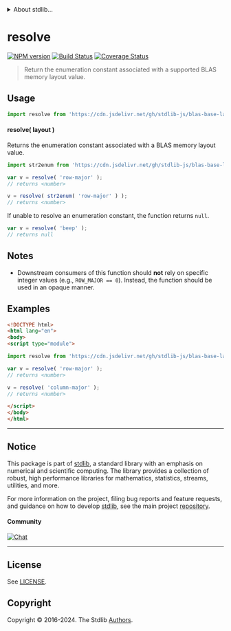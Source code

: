 <!--

@license Apache-2.0

Copyright (c) 2024 The Stdlib Authors.

Licensed under the Apache License, Version 2.0 (the "License");
you may not use this file except in compliance with the License.
You may obtain a copy of the License at

   http://www.apache.org/licenses/LICENSE-2.0

Unless required by applicable law or agreed to in writing, software
distributed under the License is distributed on an "AS IS" BASIS,
WITHOUT WARRANTIES OR CONDITIONS OF ANY KIND, either express or implied.
See the License for the specific language governing permissions and
limitations under the License.

-->


<details>
  <summary>
    About stdlib...
  </summary>
  <p>We believe in a future in which the web is a preferred environment for numerical computation. To help realize this future, we've built stdlib. stdlib is a standard library, with an emphasis on numerical and scientific computation, written in JavaScript (and C) for execution in browsers and in Node.js.</p>
  <p>The library is fully decomposable, being architected in such a way that you can swap out and mix and match APIs and functionality to cater to your exact preferences and use cases.</p>
  <p>When you use stdlib, you can be absolutely certain that you are using the most thorough, rigorous, well-written, studied, documented, tested, measured, and high-quality code out there.</p>
  <p>To join us in bringing numerical computing to the web, get started by checking us out on <a href="https://github.com/stdlib-js/stdlib">GitHub</a>, and please consider <a href="https://opencollective.com/stdlib">financially supporting stdlib</a>. We greatly appreciate your continued support!</p>
</details>

# resolve

[![NPM version][npm-image]][npm-url] [![Build Status][test-image]][test-url] [![Coverage Status][coverage-image]][coverage-url] <!-- [![dependencies][dependencies-image]][dependencies-url] -->

> Return the enumeration constant associated with a supported BLAS memory layout value.

<!-- Section to include introductory text. Make sure to keep an empty line after the intro `section` element and another before the `/section` close. -->

<section class="intro">

</section>

<!-- /.intro -->

<!-- Package usage documentation. -->



<section class="usage">

## Usage

```javascript
import resolve from 'https://cdn.jsdelivr.net/gh/stdlib-js/blas-base-layout-resolve-enum@v0.0.1-esm/index.mjs';
```

#### resolve( layout )

Returns the enumeration constant associated with a BLAS memory layout value.

```javascript
import str2enum from 'https://cdn.jsdelivr.net/gh/stdlib-js/blas-base-layout-str2enum@esm/index.mjs';

var v = resolve( 'row-major' );
// returns <number>

v = resolve( str2enum( 'row-major' ) );
// returns <number>
```

If unable to resolve an enumeration constant, the function returns `null`.

```javascript
var v = resolve( 'beep' );
// returns null
```

</section>

<!-- /.usage -->

<!-- Package usage notes. Make sure to keep an empty line after the `section` element and another before the `/section` close. -->

<section class="notes">

## Notes

-   Downstream consumers of this function should **not** rely on specific integer values (e.g., `ROW_MAJOR == 0`). Instead, the function should be used in an opaque manner.

</section>

<!-- /.notes -->

<!-- Package usage examples. -->

<section class="examples">

## Examples

<!-- eslint no-undef: "error" -->

```html
<!DOCTYPE html>
<html lang="en">
<body>
<script type="module">

import resolve from 'https://cdn.jsdelivr.net/gh/stdlib-js/blas-base-layout-resolve-enum@v0.0.1-esm/index.mjs';

var v = resolve( 'row-major' );
// returns <number>

v = resolve( 'column-major' );
// returns <number>

</script>
</body>
</html>
```

</section>

<!-- /.examples -->

<!-- Section to include cited references. If references are included, add a horizontal rule *before* the section. Make sure to keep an empty line after the `section` element and another before the `/section` close. -->

<section class="references">

</section>

<!-- /.references -->

<!-- Section for related `stdlib` packages. Do not manually edit this section, as it is automatically populated. -->

<section class="related">

</section>

<!-- /.related -->

<!-- Section for all links. Make sure to keep an empty line after the `section` element and another before the `/section` close. -->


<section class="main-repo" >

* * *

## Notice

This package is part of [stdlib][stdlib], a standard library with an emphasis on numerical and scientific computing. The library provides a collection of robust, high performance libraries for mathematics, statistics, streams, utilities, and more.

For more information on the project, filing bug reports and feature requests, and guidance on how to develop [stdlib][stdlib], see the main project [repository][stdlib].

#### Community

[![Chat][chat-image]][chat-url]

---

## License

See [LICENSE][stdlib-license].


## Copyright

Copyright &copy; 2016-2024. The Stdlib [Authors][stdlib-authors].

</section>

<!-- /.stdlib -->

<!-- Section for all links. Make sure to keep an empty line after the `section` element and another before the `/section` close. -->

<section class="links">

[npm-image]: http://img.shields.io/npm/v/@stdlib/blas-base-layout-resolve-enum.svg
[npm-url]: https://npmjs.org/package/@stdlib/blas-base-layout-resolve-enum

[test-image]: https://github.com/stdlib-js/blas-base-layout-resolve-enum/actions/workflows/test.yml/badge.svg?branch=v0.0.1
[test-url]: https://github.com/stdlib-js/blas-base-layout-resolve-enum/actions/workflows/test.yml?query=branch:v0.0.1

[coverage-image]: https://img.shields.io/codecov/c/github/stdlib-js/blas-base-layout-resolve-enum/main.svg
[coverage-url]: https://codecov.io/github/stdlib-js/blas-base-layout-resolve-enum?branch=main

<!--

[dependencies-image]: https://img.shields.io/david/stdlib-js/blas-base-layout-resolve-enum.svg
[dependencies-url]: https://david-dm.org/stdlib-js/blas-base-layout-resolve-enum/main

-->

[chat-image]: https://img.shields.io/gitter/room/stdlib-js/stdlib.svg
[chat-url]: https://app.gitter.im/#/room/#stdlib-js_stdlib:gitter.im

[stdlib]: https://github.com/stdlib-js/stdlib

[stdlib-authors]: https://github.com/stdlib-js/stdlib/graphs/contributors

[umd]: https://github.com/umdjs/umd
[es-module]: https://developer.mozilla.org/en-US/docs/Web/JavaScript/Guide/Modules

[deno-url]: https://github.com/stdlib-js/blas-base-layout-resolve-enum/tree/deno
[deno-readme]: https://github.com/stdlib-js/blas-base-layout-resolve-enum/blob/deno/README.md
[umd-url]: https://github.com/stdlib-js/blas-base-layout-resolve-enum/tree/umd
[umd-readme]: https://github.com/stdlib-js/blas-base-layout-resolve-enum/blob/umd/README.md
[esm-url]: https://github.com/stdlib-js/blas-base-layout-resolve-enum/tree/esm
[esm-readme]: https://github.com/stdlib-js/blas-base-layout-resolve-enum/blob/esm/README.md
[branches-url]: https://github.com/stdlib-js/blas-base-layout-resolve-enum/blob/main/branches.md

[stdlib-license]: https://raw.githubusercontent.com/stdlib-js/blas-base-layout-resolve-enum/main/LICENSE

</section>

<!-- /.links -->
